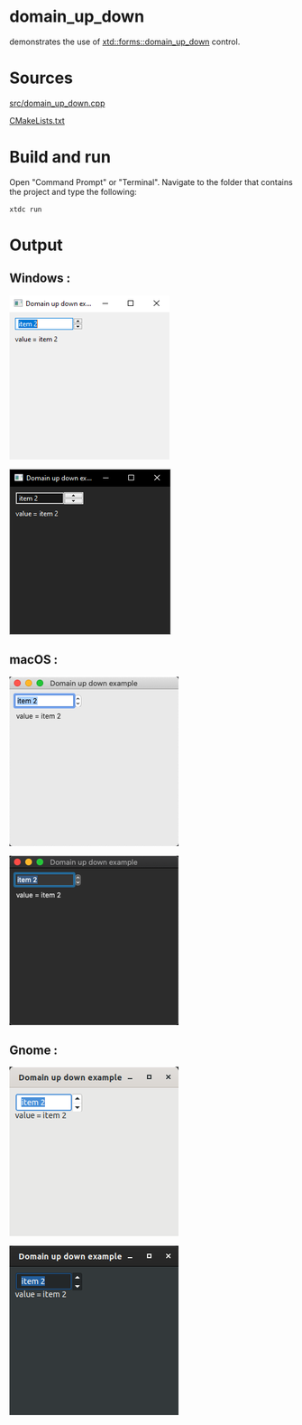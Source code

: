 # domain_up_down

demonstrates the use of [xtd::forms::domain_up_down](../../../../src/xtd_forms/include/xtd/forms/domain_up_down.hpp) control.

# Sources

[src/domain_up_down.cpp](src/domain_up_down.cpp)

[CMakeLists.txt](CMakeLists.txt)

# Build and run

Open "Command Prompt" or "Terminal". Navigate to the folder that contains the project and type the following:

```shell
xtdc run
```

# Output

## Windows :

![Screenshot](../../../../docs/pictures/examples/domain_up_down_w.png)

![Screenshot](../../../../docs/pictures/examples/domain_up_down_wd.png)

## macOS :

![Screenshot](../../../../docs/pictures/examples/domain_up_down_m.png)

![Screenshot](../../../../docs/pictures/examples/domain_up_down_md.png)

## Gnome :

![Screenshot](../../../../docs/pictures/examples/domain_up_down_g.png)

![Screenshot](../../../../docs/pictures/examples/domain_up_down_gd.png)
